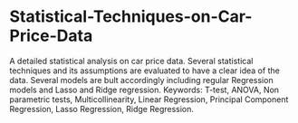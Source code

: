 # Statistical-Techniques-on-Car-Price-Data
A detailed statistical analysis on car price data. Several statistical techniques and its assumptions are evaluated to have a clear idea of the data. Several models are bult accordingly including regular Regression models and Lasso and Ridge regression.  Keywords: T-test, ANOVA, Non parametric tests, Multicollinearity, Linear Regression, Principal Component Regression, Lasso Regression, Ridge Regression.
